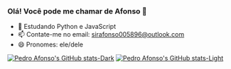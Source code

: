 ### Olá! Você pode me chamar de Afonso 👋

- 🌱 Estudando Python e JavaScript
- 📫 Contate-me no email: sirafonso005896@outlook.com
- 😄 Pronomes: ele/dele



[![Pedro Afonso's GitHub stats-Dark](https://github-readme-stats.vercel.app/api?username=SenhorAfonso&show_icons=true&theme=radical)](https://github.com/senhorafonso/github-readme-stats#gh-dark-mode-only)
[![Pedro Afonso's GitHub stats-Light](https://github-readme-stats.vercel.app/api?username=SenhorAfonso&show_icons=true&theme=gruvbox_light)](https://github.com/senhorafonso/github-readme-stats#gh-light-mode-only)

